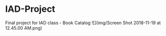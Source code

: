 # IAD-Project
Final project for IAD class - Book Catalog
![](img/Screen Shot 2018-11-19 at 12.45.00 AM.png)
